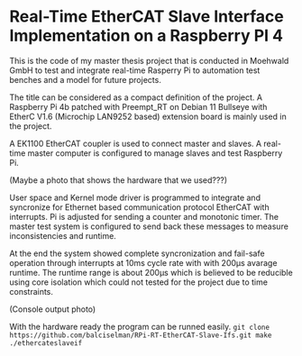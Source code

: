 # Real-Time EtherCAT Slave Interface Implementation on a Raspberry PI 4

This is the code of my master thesis project that is conducted in Moehwald GmbH to test and integrate real-time Rasperry Pi to automation test benches and a model for future projects.

The title can be considered as a compact definition of the project. A Raspberry Pi 4b patched with Preempt_RT on Debian 11 Bullseye with EtherC V1.6 (Microchip LAN9252 based) extension board is mainly used in the project. 

A EK1100 EtherCAT coupler is used to connect master and slaves. A real-time master computer is configured to manage slaves and test Raspberry Pi. 

(Maybe a photo that shows the hardware that we used???)


User space and Kernel mode driver is programmed to integrate and syncronize for Ethernet based communication protocol EtherCAT with interrupts. Pi is adjusted for sending a counter and monotonic timer. The master test system is configured to send back these messages to measure inconsistencies and runtime.

At the end the system showed complete syncronization and fail-safe operation through interrupts at 10ms cycle rate with with 200µs avarage runtime. The runtime range is about 200µs which is believed to be reducible using core isolation which could not tested for the project due to time constraints.

(Console output photo)

With the hardware ready the program can be runned easily.
`
git clone https://github.com/balciselman/RPi-RT-EtherCAT-Slave-Ifs.git
make
./ethercateslaveif
`


